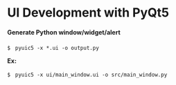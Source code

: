 # UI Development with PyQt5

#### Generate Python window/widget/alert

`$ ` `pyuic5 -x *.ui -o output.py`

**Ex:**

`$ ` `pyuic5 -x ui/main_window.ui -o src/main_window.py`
